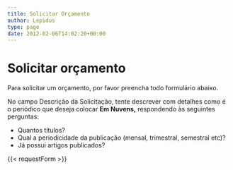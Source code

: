 ```yaml
---
title: Solicitar Orçamento
author: Lepidus
type: page
date: 2012-02-06T14:02:20+00:00
---
```

# Solicitar orçamento

Para solicitar um orçamento, por favor preencha todo formulário abaixo.

No campo Descrição da Solicitação, tente descrever com detalhes como é o periódico que deseja colocar **Em Nuvens,** respondendo às seguintes perguntas:

- Quantos títulos?
- Qual a periodicidade da publicação (mensal, trimestral, semestral etc)?
- Já possui artigos publicados?

{{< requestForm >}}
